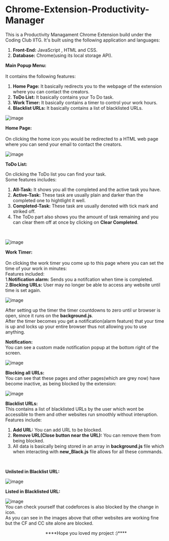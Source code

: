 # Chrome-Extension-Productivity-Manager

This is a Productivity Managament Chrome Extension build under the Coding Club IITG.
It's built using the following application and languages:

  1. **Front-End:** JavaScript , HTML and CSS.
  2. **Database:** Chrome(using its local storage API).

**Main Popup Menu:**<br/>
<br/>
It contains the following features:
  1. **Home Page:** It basically redirects you to the webpage of the extension where you can contact the creators.
  2. **ToDo List:** It basically contains your To Do task.
  3. **Work Timer:** It basically contains a timer to control your work hours.
  4. **Blacklist URLs:** It basically contains a list of blacklisted URLs.

![image](https://user-images.githubusercontent.com/78587230/125006411-b22fac00-e07b-11eb-8e26-41d737c832c2.png)

**Home Page:**<br/>
<br/>
On clicking the home icon you would be redirected to a HTML web page where you can send your email to contact the creators.
<br/>

![image](https://user-images.githubusercontent.com/78587230/125007232-6bdb4c80-e07d-11eb-8bcc-87bc3cf25175.png)

**ToDo List:**<br/>

On clicking the ToDo list you can find your task.<br/>
Some features includes:
<br/>
  1. **All-Task:** It shows you all the completed and the active task you have.
  2. **Active-Task:** These task are usually plain and darker than the completed one to hightlight it well.
  3. **Completed-Task:** These task are usually denoted with tick mark and striked off.
  4. The ToDo part also shows you the amount of task remaining and you can clear them off at once by clicking on **Clear Completed**.
<br/>

![image](https://user-images.githubusercontent.com/78587230/125007738-8b26a980-e07e-11eb-9799-2fcd94df7e43.png)

**Work Timer:**<br/>
<br/>
On clicking the work timer you come up to this page where you can set the time of your work in minutes:<br/>
Features included:<br/>
  1.**Notification alarm:** Sends you a notifcation when time is completed.<br/>
  2.**Blocking URLs:** User may no longer be able to access any website until time is set again.<br/>

![image](https://user-images.githubusercontent.com/78587230/125008027-3df70780-e07f-11eb-801f-e643bbca6434.png)

After setting up the timer the timer countdowns to zero until ur browser is open, since it runs on the **background.js**.<br/>
After the timer becomes you get a notification(alarm feature) that your time is up and locks up your entire browser thus not allowing you to use anything.

  **Notification:**
<br/>
  You can see a custom made notification popup at the bottom right of the screen.
<br/>

  ![image](https://user-images.githubusercontent.com/78587230/125008603-70553480-e080-11eb-8645-796f5cecaf8b.png)

  **Blocking all URLs:**
<br/>
  You can see that these pages and other pages(which are grey now) have become inactive, as being blocked by the extension:
<br/>

![image](https://user-images.githubusercontent.com/78587230/125008770-d5108f00-e080-11eb-8203-dad1dcd7b372.png)

**Blacklist URLs:**
<br/>
This contains a list of blacklisted URLs by the user which wont be accessible to them and other websites run smoothly without interuption.<br/>
Features include:<br/>
  1. **Add URL:** You can add URL to be blocked.
  2. **Remove URL(Close button near the URL):** You can remove them from being blocked.
  3.  All data is basically being stored in an array in **background.js** file which when interacting with **new_Black.js** file allows for all these commands.<br/>
<br/>

**Unlisted in Blacklist URL:**

![image](https://user-images.githubusercontent.com/78587230/125009722-b7dcc000-e082-11eb-8f90-6ebbaff6cf23.png)

**Listed in Blacklisted URL:**

![image](https://user-images.githubusercontent.com/78587230/125009861-ff634c00-e082-11eb-802d-11c53cc2d493.png)<br/>
You can check yourself that codeforces is also blocked by the change in icon. 
<br/>
As you can see in the images above that other websites are working fine but the CF and CC site alone are blocked.
<br/>

<p align="center"> 
  ****Hope you loved my project :)****
</p>
